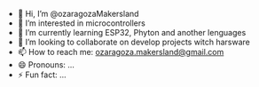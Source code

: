 - 👋 Hi, I’m @ozaragozaMakersland
- 👀 I’m interested in microcontrollers
- 🌱 I’m currently learning ESP32, Phyton and another lenguages
- 💞️ I’m looking to collaborate on develop projects witch harsware
- 📫 How to reach me: ozaragoza.makersland@gmail.com
- 😄 Pronouns: ...
- ⚡ Fun fact: ...

<!---
ozaragozaMakersland/ozaragozaMakersland is a ✨ special ✨ repository because its `README.md` (this file) appears on your GitHub profile.
You can click the Preview link to take a look at your changes.
--->
